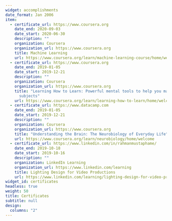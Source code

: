 ```yaml
---
widget: accomplishments
date_format: Jan 2006
item:
  - certificate_url: https://www.coursera.org
    date_end: 2020-09-03
    date_start: 2020-06-30
    description: ""
    organization: Coursera
    organization_url: https://www.coursera.org
    title: Machine Learning
    url: https://www.coursera.org/learn/machine-learning-course/home/welcome
  - certificate_url: https://www.coursera.org
    date_end: 2019-01-05
    date_start: 2019-12-21
    description: ""
    organization: Coursera
    organization_url: https://www.coursera.org
    title: "Learning How to Learn: Powerful mental tools to help you master tough
      subjects"
    url: https://www.coursera.org/learn/learning-how-to-learn/home/welcome
  - certificate_url: https://www.datacamp.com
    date_end: 2019-01-05
    date_start: 2019-12-21
    description: ""
    organization: Coursera
    organization_url: https://www.coursera.org
    title: "Understanding the Brain: The Neurobiology of Everyday Life"
    url: https://www.coursera.org/learn/neurobiology/home/welcome
  - certificate_url: https://www.linkedin.com/in/rahmanmustaphame/
    date_end: 2019-10-18
    date_start: 2019-10-16
    description: ""
    organization: LinkedIn Learning
    organization_url: https://www.linkedin.com/learning
    title: Lighting Design for Video Productions
    url: https://www.linkedin.com/learning/lighting-design-for-video-productions/welcome?autoplay=true&u=57690273
widget_id: certificates
headless: true
weight: 50
title: Certificates
subtitle: null
design:
  columns: "2"
---
```

